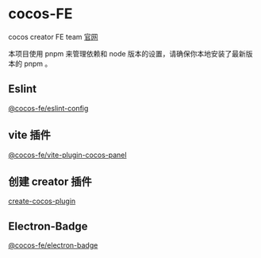 # cocos-FE

cocos creator FE team [官网](https://cocos-creator.github.io/fe-team/)

本项目使用 pnpm 来管理依赖和 node 版本的设置，请确保你本地安装了最新版本的 pnpm 。

## Eslint

[@cocos-fe/eslint-config](https://www.npmjs.com/package/@cocos-fe/eslint-config)

## vite 插件

[@cocos-fe/vite-plugin-cocos-panel](https://www.npmjs.com/package/@cocos-fe/vite-plugin-cocos-panel)

## 创建 creator 插件

[create-cocos-plugin](https://www.npmjs.com/package/create-cocos-plugin)

## Electron-Badge

[@cocos-fe/electron-badge](https://www.npmjs.com/package/@cocos-fe/electron-badge)
